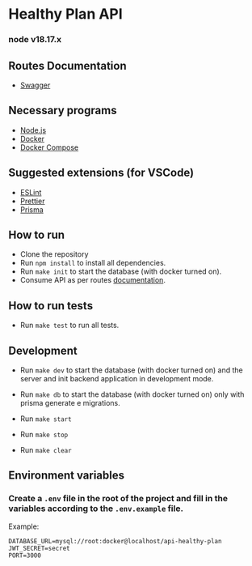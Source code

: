 # Healthy Plan API

### node v18.17.x

## Routes Documentation
- [Swagger](http://localhost:3000/docs/)

## Necessary programs
- [Node.js](https://nodejs.org/en/)
- [Docker](https://www.docker.com/)
- [Docker Compose](https://docs.docker.com/compose/install/)

## Suggested extensions (for VSCode)
- [ESLint](https://marketplace.visualstudio.com/items?itemName=dbaeumer.vscode-eslint)
- [Prettier](https://marketplace.visualstudio.com/items?itemName=esbenp.prettier-vscode)
- [Prisma](https://marketplace.visualstudio.com/items?itemName=Prisma.prisma)

## How to run
- Clone the repository
- Run `npm install` to install all dependencies.
- Run `make init` to start the database (with docker turned on).
- Consume API as per routes [documentation](http://localhost:3000/docs/).

## How to run tests
- Run `make test` to run all tests.

## Development
- Run `make dev` to start the database (with docker turned on) and the server and init backend application in development mode.

- Run `make db` to start the database (with docker turned on) only with prisma generate e migrations.

- Run `make start` 
- Run `make stop`
- Run `make clear`

## Environment variables
### Create a `.env` file in the root of the project and fill in the variables according to the `.env.example` file.

Example:
```
DATABASE_URL=mysql://root:docker@localhost/api-healthy-plan
JWT_SECRET=secret
PORT=3000
```